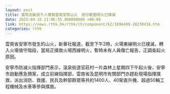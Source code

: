 ```yaml
---
layout: post
title: 當局出動逾千人撲救雲南安寧山火　部分範圍明火已撲滅
date: 2023-04-16 21:06:55.000000000 +08:00
link: https://news.rthk.hk/rthk/ch/component/k2/1696499-20230416.htm
categories: rthk
---
```


雲南省安寧市發生的山火，新華社報道，截至下午2時，火場東線明火已撲滅，轉入火場值守階段，當局正撲救火場西線明火，暫時未有人員傷亡報告，正調查起火原因。

安寧市防滅火指揮部門表示，溫泉街道官莊村一片森林上星期四下午起火後，安寧市啟動應急預案，成立前線指揮部，雲南省及昆明市有關部門亦趕赴現場指揮撲救，派出消防、救援、民兵及幹部群眾等共約1400人、40架直升機、超過50輛工程機械及水車等參與撲救。
